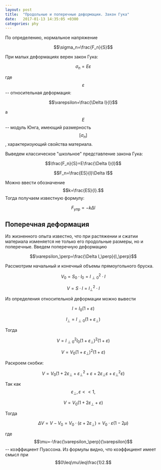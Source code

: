 ```yaml
---
layout: post
title:  "Продольные и поперечные деформации. Закон Гука"
date:   2017-01-13 14:35:05 +0300
categories: phy
---
```

По определению, нормальное напряжение

$$\sigma_n=\frac{F_n}{S}$$

При малых деформациях верен закон Гука:

$$\sigma_n=E\varepsilon$$

<!--ed-->  
где $$\varepsilon$$ -- относительная деформация:

$$\varepsilon=\frac{\Delta l}{l}$$

а $$E$$ -- модуль Юнга, имеющий размерность $$[\sigma_n]$$, характеризующий свойства материала.

Выведем классическое "школьное" представление закона Гука:

$$\frac{F_n}{S}=E\frac{\Delta l}{l}$$ 

$$F_n=\frac{ES}{l}\Delta l$$ 

Можно ввести обозначение $$k=\frac{ES}{l}.$$ Тогда получаем известную формулу:

$$F_\text{упр}=-k\Delta l$$ 


## Поперечная деформация

Из жизненного опыта известно, что при растяжении и сжатии материала изменяется не только его продольные размеры, но и поперечные. Введем поперечную деформацию

$$\varepsilon_\perp=\frac{\Delta l_\perp}{l_\perp}$$

Рассмотрим начальный и конечный объемы прямоугольного бруска.

$$V_0=S_0\cdot l_0=l_{\perp0}^2\cdot l$$

$$V=S\cdot l=l_\perp^2\cdot l$$

Из определения относительной деформации можно вывести

$$l=l_0(1+\varepsilon)$$

$$l_\perp=l_{\perp0}(1+\varepsilon_\perp)$$

Тогда 

$$V=l_{\perp0}^2l_0(1+\varepsilon_\perp)^2(1+\varepsilon)$$

$$V=V_0(1+\varepsilon_\perp)^2(1+\varepsilon)$$

Раскроем скобки:

$$V=V_0(1+2\varepsilon_\perp+\varepsilon^2_\perp
+\varepsilon+2\varepsilon_\perp\varepsilon+\varepsilon^2_\perp\varepsilon)$$

Так как $$\varepsilon_\perp,\varepsilon << 1,$$ 

$$V=V_0(1+2\varepsilon_\perp
+\varepsilon)$$

Тогда

$$\Delta V = V-V_0=V_0\cdot(\varepsilon+2\varepsilon_\perp)=
V_0\cdot\varepsilon(1-2\mu)$$

где $$\mu=-\frac{\varepsilon_\perp}{\varepsilon}$$ -- коэффициент Пуассона. Из формулы видно, что коэффициент имеет смысл при $$0\leq\mu\leq\frac{1}2.$$ 